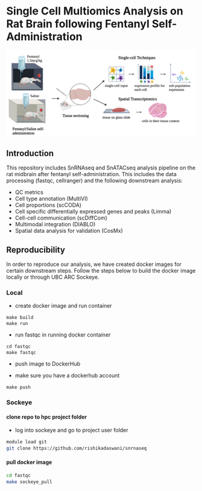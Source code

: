 # Single Cell Multiomics Analysis on Rat Brain following Fentanyl Self-Administration 

![Method Overview](Images/method_overview.png)

## Introduction 
This repository includes SnRNAseq and SnATACseq analysis pipeline on the rat midbrain after fentanyl self-administration. This includes the data processing (fastqc, cellranger) and the following downstream analysis: 
* QC metrics 
* Cell type annotation (MultiVI) 
* Cell proportions (scCODA) 
* Cell specific differentially expressed genes and peaks (Limma) 
* Cell-cell communication (scDiffCom)
* Multimodal integration (DIABLO)
* Spatial data analysis for validation (CosMx) 

## Reproducibility 
In order to reproduce our analysis, we have created docker images for certain downstream steps. Follow the steps below to build the docker image locally or through UBC ARC Sockeye. 

### Local 
- create docker image and run container
```
make build
make run
```

- run fastqc in running docker container
```
cd fastqc
make fastqc
```

- push image to DockerHub
* make sure you have a dockerhub account
```
make push
```

### Sockeye

#### clone repo to hpc project folder
- log into sockeye and go to project user folder

```bash
module load git
git clone https://github.com/rishikadaswani/snrnaseq
```

#### pull docker image

```bash
cd fastqc
make sockeye_pull
```
